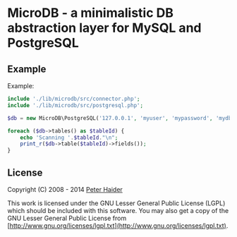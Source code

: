 MicroDB - a minimalistic DB abstraction layer for MySQL and PostgreSQL
======================================================================

Example
-------

Example:

```php
include './lib/microdb/src/connector.php';
include './lib/microdb/src/postgresql.php';

$db = new MicroDB\PostgreSQL('127.0.0.1', 'myuser', 'mypassword', 'mydb');

foreach ($db->tables() as $tableId) {
	echo 'Scanning '.$tableId."\n";
	print_r($db->table($tableId)->fields());
}
```


License
-------

Copyright (C) 2008 - 2014 [Peter Haider](http://about.me/peterhaider)

This work is licensed under the GNU Lesser General Public License (LGPL) which should be included with this software. You may also get a copy of the GNU Lesser General Public License from [http://www.gnu.org/licenses/lgpl.txt](http://www.gnu.org/licenses/lgpl.txt).